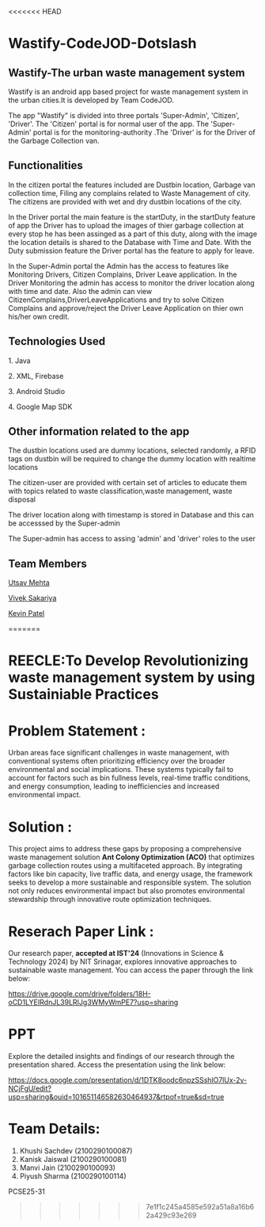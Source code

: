 <<<<<<< HEAD
# Wastify-CodeJOD-Dotslash

<h2>Wastify-The urban waste management system</h2>

Wastify is an android app based project for waste management system in the urban cities.It is developed by Team CodeJOD.

The app "Wastify" is divided into three portals 'Super-Admin',  'Citizen',  'Driver'. The 'Citizen' portal is for normal user of the app. The 'Super-Admin' portal is for the monitoring-authority .The 'Driver' is for the Driver of the Garbage Collection van.


<h2>Functionalities</h2>
<p> In the citizen portal the features included are Dustbin location, Garbage van collection time, Filing any complains related to Waste Management of city. The citizens are provided with wet and dry dustbin locations of the city.</p>

<p>In the Driver portal the main feature is the startDuty, in the startDuty feature of app the Driver has to upload the images of thier garbage collection at every stop he has been assinged as a part of this duty, along with the image the location details is shared to the Database with Time and Date. With the Duty submission feature the Driver portal has the feature to apply for leave.</p>

<p>In the Super-Admin portal the Admin has the access to features like Monitoring Drivers, Citizen Complains, Driver Leave application. In the Driver Monitoring the admin has access to monitor the driver location along with time and date. Also the admin can view CitizenComplains,DriverLeaveApplications and try to solve Citizen Complains and approve/reject the Driver Leave Application on thier own his/her own credit.</p>

<h2>Technologies Used</h2>
      <p>1. Java</p>
      <p>2. XML, Firebase</p>
      <p>3. Android Studio</p>
      <p>4. Google Map SDK</p>
  
<h2>Other information related to the app</h2>
      <p>The dustbin locations used are dummy locations, selected randomly, a RFID tags on dustbin will be required to change the dummy location with realtime locations </p>
      <p>The citizen-user are provided with certain set of articles to educate them with topics related to waste classification,waste management, waste disposal </p>
      <p>The driver location along with timestamp is stored in Database and this can be accesssed by the Super-admin</p>
      <p>The Super-admin has access to assing 'admin' and 'driver' roles to the user</p>
     
<h2>Team Members</h2>
      <p><a href="https://github.com/Utsav-Mehta" target="_blank">Utsav Mehta</a></p>
      <p><a href="https://github.com/VivekSakariya16" target="_blank">Vivek Sakariya</a></p>
      <p><a href="https://github.com/patelkevin45" target="_blank">Kevin Patel</a></p>
      


=======
# REECLE:To Develop Revolutionizing waste management system by using Sustainiable Practices
# Problem Statement :
Urban areas face significant challenges in waste management, with conventional systems often prioritizing efficiency over the broader environmental and social implications. These systems typically fail to account for factors such as bin fullness levels, real-time traffic conditions, and energy consumption, leading to inefficiencies and increased environmental impact.

# Solution :
This project aims to address these gaps by proposing a comprehensive waste management solution **Ant Colony Optimization (ACO)** that optimizes garbage collection routes using a multifaceted approach. By integrating factors like bin capacity, live traffic data, and energy usage, the framework seeks to develop a more sustainable and responsible system. The solution not only reduces environmental impact but also promotes environmental stewardship through innovative route optimization techniques.

# Reserach Paper Link :
Our research paper, **accepted at IST'24** (Innovations in Science & Technology 2024) by NIT Srinagar, explores innovative approaches to sustainable waste management. You can access the paper through the link below:

https://drive.google.com/drive/folders/18H-oCD1LYEIRdnJL39LRIJg3WMyWmPE7?usp=sharing

# PPT
Explore the detailed insights and findings of our research through the presentation shared. Access the presentation using the link below:

https://docs.google.com/presentation/d/1DTK8oodc6npzSSshlO7lUx-2v-NCjFgU/edit?usp=sharing&ouid=101651146582630464937&rtpof=true&sd=true

# Team Details:
1. Khushi Sachdev (2100290100087)
2. Kanisk Jaiswal (2100290100081)
3. Manvi Jain (2100290100093)
4. Piyush Sharma (2100290100114)

PCSE25-31
>>>>>>> 7e1f1c245a4585e592a51a8a16b62a429c93e269
